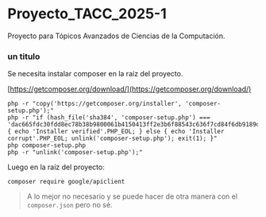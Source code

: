 # Proyecto_TACC_2025-1

Proyecto para Tópicos Avanzados de Ciencias de la Computación.

### un titulo

Se necesita instalar composer en la raíz del proyecto.

[https://getcomposer.org/download/](https://getcomposer.org/download/)
```
php -r "copy('https://getcomposer.org/installer', 'composer-setup.php');"
php -r "if (hash_file('sha384', 'composer-setup.php') === 'dac665fdc30fdd8ec78b38b9800061b4150413ff2e3b6f88543c636f7cd84f6db9189d43a81e5503cda447da73c7e5b6') { echo 'Installer verified'.PHP_EOL; } else { echo 'Installer corrupt'.PHP_EOL; unlink('composer-setup.php'); exit(1); }"
php composer-setup.php
php -r "unlink('composer-setup.php');"
```

Luego en la raíz del proyecto:
```
composer require google/apiclient

```
> A lo mejor no necesario y se puede hacer de otra manera con el `composer.json` pero no sé.